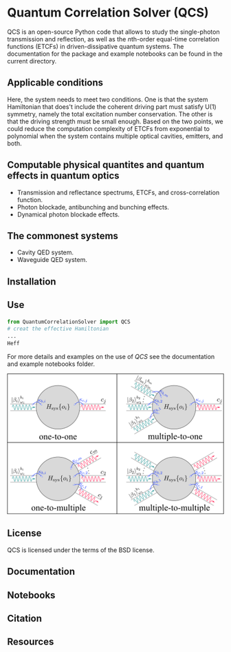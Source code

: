 # Quantum Correlation Solver (QCS)
QCS is an open-source Python code that allows to study the single-photon transmission and reflection, as well as the  *n*th-order equal-time correlation functions (ETCFs)
in driven-dissipative quantum systems. The documentation for the package and example notebooks can be found in the current directory.
## Applicable conditions
Here, the system needs to meet two conditions. One is that the system Hamiltonian that does't include the coherent driving part must satisfy U(1) symmetry, namely the 
total excitation number conservation. The other is that the driving strength must be small enough. Based on the two points, we could reduce the computation complexity of 
ETCFs from exponential to polynomial when the system contains multiple optical cavities, emitters, and both.

## Computable physical quantites and quantum effects in quantum optics
* Transmission and reflectance spectrums, ETCFs, and cross-correlation function.
* Photon blockade, antibunching and bunching effects.
* Dynamical photon blockade effects.
## The commonest systems
* Cavity QED system.
* Waveguide QED system.

## Installation

## Use

```python
from QuantumCorrelationSolver import QCS
# creat the effective Hamiltonian
...
Heff

```

For more details and examples on the use of *QCS* see the documentation and example notebooks folder.

<img src="https://github.com/ZhiGuangLu/Load-Figures/blob/main/Qcs.png" width="735px">

## License
QCS is licensed under the terms of the BSD license.
## Documentation

## Notebooks

## Citation

## Resources
